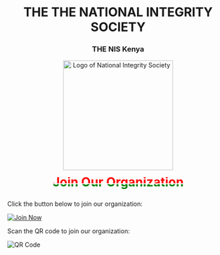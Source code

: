 <div align="center">

# THE THE NATIONAL INTEGRITY SOCIETY

### THE NIS Kenya

</div>
<div align="center">

<img src="https://democracyinafrica.org/wp-content/uploads/2024/07/Designer.jpeg" alt="Logo of National Integrity Society" width="250"/>

</div>


<div style="text-align: center;">
  <span style="display: inline-block; padding: 10px; font-size: 2em; font-weight: bold; background: linear-gradient(to bottom, black 25%, white 25%, white 30%, red 30%, red 55%, white 55%, white 60%, green 60%); color: transparent; -webkit-background-clip: text; background-clip: text;">
    Join Our Organization
  </span>
</div>



Click the button below to join our organization:

[![Join Now](https://github.com/franfreezy/your-repo/gh-pages/button.png)](https://your-username.github.io/your-repo/)

Scan the QR code to join our organization:

![QR Code](https://github.com/franfreezy/your-repo/gh-pages/qrcode.png)
